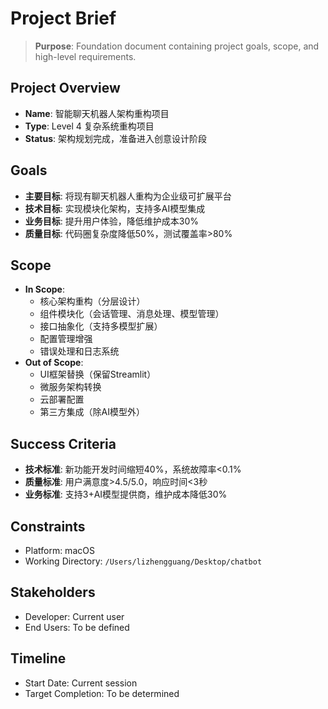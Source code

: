 # Project Brief

> **Purpose**: Foundation document containing project goals, scope, and high-level requirements.

## Project Overview
- **Name**: 智能聊天机器人架构重构项目
- **Type**: Level 4 复杂系统重构项目
- **Status**: 架构规划完成，准备进入创意设计阶段

## Goals
- **主要目标**: 将现有聊天机器人重构为企业级可扩展平台
- **技术目标**: 实现模块化架构，支持多AI模型集成
- **业务目标**: 提升用户体验，降低维护成本30%
- **质量目标**: 代码圈复杂度降低50%，测试覆盖率>80%

## Scope
- **In Scope**: 
  - 核心架构重构（分层设计）
  - 组件模块化（会话管理、消息处理、模型管理）
  - 接口抽象化（支持多模型扩展）
  - 配置管理增强
  - 错误处理和日志系统
- **Out of Scope**: 
  - UI框架替换（保留Streamlit）
  - 微服务架构转换
  - 云部署配置
  - 第三方集成（除AI模型外）

## Success Criteria
- **技术标准**: 新功能开发时间缩短40%，系统故障率<0.1%
- **质量标准**: 用户满意度>4.5/5.0，响应时间<3秒
- **业务标准**: 支持3+AI模型提供商，维护成本降低30%

## Constraints
- Platform: macOS
- Working Directory: `/Users/lizhengguang/Desktop/chatbot`

## Stakeholders
- Developer: Current user
- End Users: To be defined

## Timeline
- Start Date: Current session
- Target Completion: To be determined 